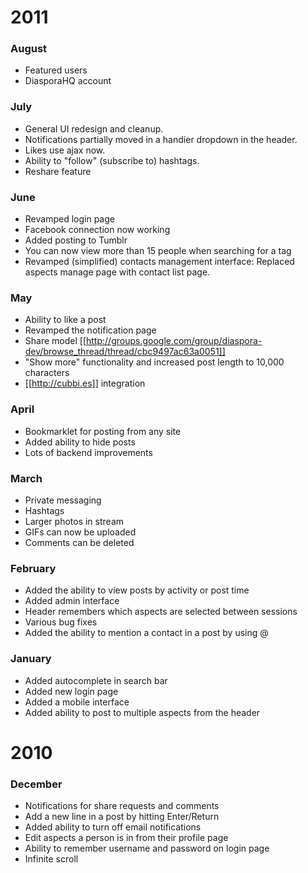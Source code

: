 # 2011

### August

* Featured users
* DiasporaHQ account

### July

* General UI redesign and cleanup.
* Notifications partially moved in a handier dropdown in the header.
* Likes use ajax now.
* Ability to "follow" (subscribe to) hashtags.
* Reshare feature

### June

* Revamped login page
* Facebook connection now working
* Added posting to Tumblr
* You can now view more than 15 people when searching for a tag
* Revamped (simplified) contacts management interface: Replaced aspects manage page with contact list page.

### May

* Ability to like a post
* Revamped the notification page
* Share model [[http://groups.google.com/group/diaspora-dev/browse_thread/thread/cbc9497ac63a0051]]
* "Show more" functionality and increased post length to 10,000 characters
* [[http://cubbi.es]] integration

### April

* Bookmarklet for posting from any site
* Added ability to hide posts
* Lots of backend improvements

### March

* Private messaging
* Hashtags
* Larger photos in stream
* GIFs can now be uploaded
* Comments can be deleted

### February

* Added the ability to view posts by activity or post time
* Added admin interface
* Header remembers which aspects are selected between sessions
* Various bug fixes
* Added the ability to mention a contact in a post by using @ 

### January

* Added autocomplete in search bar
* Added new login page
* Added a mobile interface
* Added ability to post to multiple aspects from the header

# 2010

### December

* Notifications for share requests and comments 
* Add a new line in a post by hitting Enter/Return
* Added ability to turn off email notifications
* Edit aspects a person is in from their profile page
* Ability to remember username and password on login page
* Infinite scroll